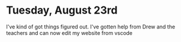 <!DOCTYPE html>
<html>
<h1>Tuesday, August 23rd</h1>
<p>I've kind of got things figured out. I've gotten help from Drew and the teachers and can now edit my website from vscode</p>
</html>